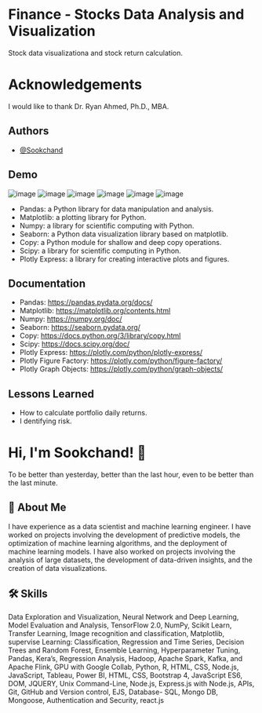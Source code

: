 
#  Finance - Stocks Data Analysis and Visualization
Stock data visualizationa and stock return calculation.
#  Acknowledgements
I would like to thank Dr. Ryan Ahmed, Ph.D., MBA.
## Authors

- [@Sookchand](https://github.com/Sookchand)


## Demo
![image](https://user-images.githubusercontent.com/34344439/211633760-58e36c5b-c407-498f-a1a8-960b2dcf40f2.png)
![image](https://user-images.githubusercontent.com/34344439/211633936-a5c5056d-21b6-466f-945a-99a91f8f3760.png)
![image](https://user-images.githubusercontent.com/34344439/211634720-a9bca6e9-c38f-472c-a6ee-e351ae6bfe65.png)
![image](https://user-images.githubusercontent.com/34344439/211636033-2bdee789-307d-4e3a-bc7b-a1f100697cf3.png)
![image](https://user-images.githubusercontent.com/34344439/211635838-4a2ecd7d-e14e-4f68-a63f-96dbd67bc3f1.png)
![image](https://user-images.githubusercontent.com/34344439/211636294-ca785bd5-66c8-4ea7-b5d4-149c56e96b47.png)

 



- Pandas: a Python library for data manipulation and analysis.
- Matplotlib: a plotting library for Python.
- Numpy: a library for scientific computing with Python.
- Seaborn: a Python data visualization library based on matplotlib.
- Copy: a Python module for shallow and deep copy operations.
- Scipy: a library for scientific computing in Python.
- Plotly Express: a library for creating interactive plots and figures.
## Documentation
- Pandas: https://pandas.pydata.org/docs/
- Matplotlib: https://matplotlib.org/contents.html
- Numpy: https://numpy.org/doc/
- Seaborn: https://seaborn.pydata.org/
- Copy: https://docs.python.org/3/library/copy.html
- Scipy: https://docs.scipy.org/doc/
- Plotly Express: https://plotly.com/python/plotly-express/
- Plotly Figure Factory: https://plotly.com/python/figure-factory/
- Plotly Graph Objects: https://plotly.com/python/graph-objects/
## Lessons Learned
-  How to calculate portfolio daily returns.
-  I dentifying risk.  
# Hi, I'm Sookchand! 👋

To be better than yesterday, better than the last hour, even to be better than the last
minute.
## 🚀 About Me
I have experience as a data scientist and machine learning engineer. I have worked on
projects involving the development of predictive models, the optimization of machine
learning algorithms, and the deployment of machine learning models. I have also worked on
projects involving the analysis of large datasets, the development of data-driven insights,
and the creation of data visualizations.
## 🛠 Skills
Data Exploration and Visualization, Neural Network and Deep Learning, Model Evaluation
and Analysis, TensorFlow 2.0, NumPy, Scikit Learn, Transfer Learning, Image recognition and
classification, Matplotlib, supervise Learning: Classification, Regression and Time Series,
Decision Trees and Random Forest, Ensemble Learning, Hyperparameter Tuning, Pandas,
Kera’s, Regression Analysis, Hadoop, Apache Spark, Kafka, and Apache Flink, GPU with
Google Collab, Python, R, HTML, CSS, Node.js, JavaScript, Tableau, Power BI, HTML, CSS,
Bootstrap 4, JavaScript ES6, DOM, JQUERY, Unix Command-Line, Node.js, Express.js with Node.js,
APIs, Git, GitHub and Version control, EJS, Database- SQL, Mongo DB, Mongoose, Authentication and
Security, react.js
